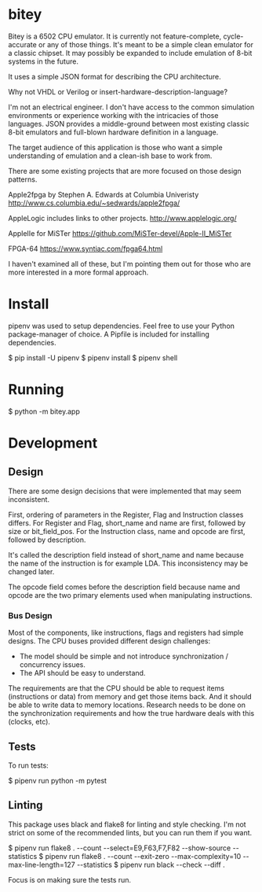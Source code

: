 # bitey #

Bitey is a 6502 CPU emulator.  It is currently not feature-complete,
cycle-accurate or any of those things.  It's meant to be a simple
clean emulator for a classic chipset.  It may possibly be expanded to
include emulation of 8-bit systems in the future.

It uses a simple JSON format for describing the CPU architecture.


Why not VHDL or Verilog or insert-hardware-description-language?

I'm not an electrical engineer.  I don't have access to the common
simulation environments or experience working with the intricacies of
those languages.  JSON provides a middle-ground between most existing
classic 8-bit emulators and full-blown hardware definition in a
language.

The target audience of this application is those who want a simple
understanding of emulation and a clean-ish base to work from.

There are some existing projects that are more focused on those design
patterns.

Apple2fpga by Stephen A. Edwards at Columbia Univeristy
http://www.cs.columbia.edu/~sedwards/apple2fpga/

AppleLogic includes links to other projects.
http://www.applelogic.org/

AppleIIe for MiSTer
https://github.com/MiSTer-devel/Apple-II_MiSTer

FPGA-64
https://www.syntiac.com/fpga64.html

I haven't examined all of these, but I'm pointing them out for those
who are more interested in a more formal approach.

# Install #

pipenv was used to setup dependencies.  Feel free to use your Python
package-manager of choice.  A Pipfile is included for installing
dependencies.


$ pip install -U pipenv
$ pipenv install
$ pipenv shell

# Running #

$ python -m bitey.app

# Development #

## Design ##

There are some design decisions that were implemented that may seem inconsistent.

First, ordering of parameters in the Register, Flag and Instruction
classes differs.  For Register and Flag, short_name and name are
first, followed by size or bit_field_pos.  For the Instruction class,
name and opcode are first, followed by description.

It's called the description field instead of short_name and name
because the name of the instruction is for example LDA.  This
inconsistency may be changed later.

The opcode field comes before the description field because name and
opcode are the two primary elements used when manipulating
instructions.

### Bus Design ###

Most of the components, like instructions, flags and registers had
simple designs.  The CPU buses provided different design challenges:

  * The model should be simple and not introduce synchronization /
    concurrency issues.
  * The API should be easy to understand.

The requirements are that the CPU should be able to request items
(instructions or data) from memory and get those items back.  And it
should be able to write data to memory locations.  Research needs to
be done on the synchronization requirements and how the true hardware
deals with this (clocks, etc).

## Tests ##

To run tests:

$ pipenv run python -m pytest

## Linting ##

This package uses black and flake8 for linting and style checking.
I'm not strict on some of the recommended lints, but you can run them
if you want.

$ pipenv run flake8 . --count --select=E9,F63,F7,F82 --show-source --statistics
$ pipenv run flake8 . --count --exit-zero --max-complexity=10 --max-line-length=127 --statistics
$ pipenv run black --check --diff .

Focus is on making sure the tests run.

